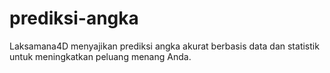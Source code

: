 # prediksi-angka
Laksamana4D menyajikan prediksi angka akurat berbasis data dan statistik untuk meningkatkan peluang menang Anda.
